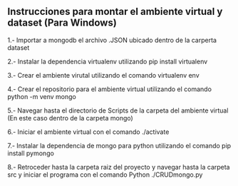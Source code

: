 ## Instrucciones para montar el ambiente virtual y dataset (Para Windows)
1.- Importar a mongodb el archivo .JSON ubicado dentro de la carperta dataset

2.- Instalar la dependencia virtualenv utilizando pip install virtualenv

3.- Crear el ambiente virutal utilizando el comando virtualenv env

4.- Crear el repositorio para el ambiente virtual utilizando el comando python -m venv mongo

5.- Navegar hasta el directorio de Scripts de la carpeta del ambiente virtual (En este caso dentro de la carpeta mongo)

6.- Iniciar el ambiente virtual con el comando ./activate 

7.- Instalar la dependencia de mongo para python utilizando el comando pip install pymongo

8.- Retroceder hasta la carpeta raiz del proyecto y navegar hasta la carpeta src y iniciar el programa con el comando Python ./CRUDmongo.py
